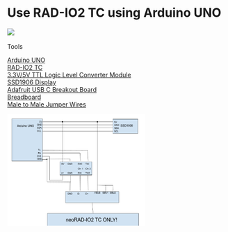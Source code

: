# Use RAD-IO2 TC using Arduino UNO


<img src="https://github.com/ARughani-Intrepid/libneoradio2/blob/master/RAD-IO2%20Arduino%20Example/Pictures/IMG_3603.gif?raw=true" height="256">

Tools 

[Arduino UNO](https://www.sparkfun.com/products/12009) <br>
[RAD-IO2 TC](https://www.intrepidcs.com/products/analog-daq-devices/rad-io2-series/)<br>
[3.3V/5V TTL Logic Level Converter Module](https://www.sparkfun.com/products/12009)<br>
[SSD1906 Display](https://www.adafruit.com/product/938)<br>
[Adafruit USB C Breakout Board](https://www.adafruit.com/product/4090)<br>
[Breadboard](https://www.adafruit.com/product/64)<br>
[Male to Male Jumper Wires](https://www.adafruit.com/product/758)<br>

<img src="https://github.com/ARughani-Intrepid/libneoradio2/blob/master/RAD-IO2%20Arduino%20Example/Wireup/neoRADIO2%20arduino%20interface.PNG?raw=true" height="256">
